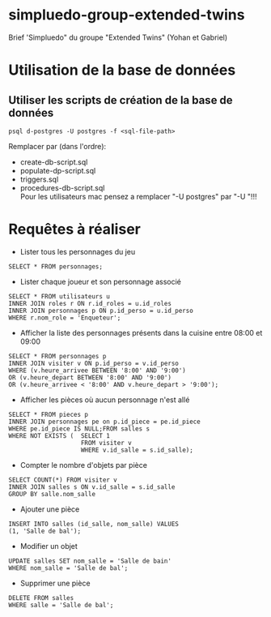 # simpluedo-group-extended-twins
Brief 'Simpluedo" du groupe "Extended Twins" (Yohan et Gabriel)

# Utilisation de la base de données
## Utiliser les scripts de création de la base de données
```
psql d-postgres -U postgres -f <sql-file-path>
```
Remplacer <sql-file-path> par (dans l'ordre):
- create-db-script.sql
- populate-dp-script.sql
- triggers.sql
- procedures-db-script.sql<br>
Pour les utilisateurs mac pensez a remplacer "-U postgres" par "-U <votre-nom-de-superuser-postgres>"!!!

# Requêtes à réaliser

- Lister tous les personnages du jeu
```
SELECT * FROM personnages;
```
- Lister chaque joueur et son personnage associé
```
SELECT * FROM utilisateurs u
INNER JOIN roles r ON r.id_roles = u.id_roles
INNER JOIN personnages p ON p.id_perso = u.id_perso
WHERE r.nom_role = 'Enqueteur';

```
- Afficher la liste des personnages présents dans la cuisine entre 08:00 et 09:00
```
SELECT * FROM personnages p
INNER JOIN visiter v ON p.id_perso = v.id_perso
WHERE (v.heure_arrivee BETWEEN '8:00' AND '9:00')
OR (v.heure_depart BETWEEN '8:00' AND '9:00')
OR (v.heure_arrivee < '8:00' AND v.heure_depart > '9:00');
```
- Afficher les pièces où aucun personnage n'est allé
```
SELECT * FROM pieces p
INNER JOIN personnages pe on p.id_piece = pe.id_piece
WHERE pe.id_piece IS NULL;FROM salles s
WHERE NOT EXISTS (  SELECT 1 
                    FROM visiter v
                    WHERE v.id_salle = s.id_salle);
```

- Compter le nombre d'objets par pièce
```
SELECT COUNT(*) FROM visiter v
INNER JOIN salles s ON v.id_salle = s.id_salle
GROUP BY salle.nom_salle
```
- Ajouter une pièce
```
INSERT INTO salles (id_salle, nom_salle) VALUES
(1, 'Salle de bal');
```
- Modifier un objet
```
UPDATE salles SET nom_salle = 'Salle de bain'
WHERE nom_salle = 'Salle de bal';
```
- Supprimer une pièce
```
DELETE FROM salles
WHERE salle = 'Salle de bal';
```